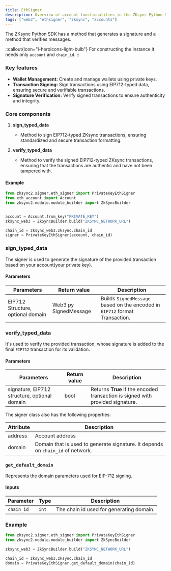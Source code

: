 ```yaml
---
title: EthSigner
description: Overview of account functionalities in the ZKsync Python SDK.
tags: ["web3", "ethsigner", "zksync", "accounts"]
---
```


The ZKsync Python SDK has a method that generates a signature and a method that verifies messages.

::callout{icon="i-heroicons-light-bulb"}
For constructing the instance it needs only `account` and `chain_id`.
::

### Key features

- **Wallet Management:** Create and manage wallets using private keys.
- **Transaction Signing:** Sign transactions using EIP712-typed data, ensuring secure and verifiable transactions.
- **Signature Verification:** Verify signed transactions to ensure authenticity and integrity.

### Core components

1. **sign_typed_data**
   - Method to sign EIP712-typed ZKsync transactions, ensuring standardized and secure transaction formatting.

2. **verify_typed_data**
   - Method to verify the signed EIP712-typed ZKsync transactions, ensuring that the transactions are authentic and
   have not been tampered with.

#### Example

```python
from zksync2.signer.eth_signer import PrivateKeyEthSigner
from eth_account import Account
from zksync2.module.module_builder import ZkSyncBuilder


account = Account.from_key("PRIVATE_KEY")
zksync_web3 = ZkSyncBuilder.build("ZKSYNC_NETWORK_URL")

chain_id = zksync_web3.zksync.chain_id
signer = PrivateKeyEthSigner(account, chain_id)

```

### sign_typed_data

The signer is used to generate the signature of the provided transaction based on your account(your private key).

#### Parameters

| Parameters                        | Return value          | Description                                                                 |
| --------------------------------- | --------------------- | --------------------------------------------------------------------------- |
| EIP712 Structure, optional domain | Web3 py SignedMessage | Builds `SignedMessage` based on the encoded in `EIP712` format Transaction. |

### verify_typed_data

It's used to verify the provided transaction, whose signature is added to the final `EIP712` transaction for its validation.

#### Parameters

| Parameters                                   | Return value | Description                                                                    |
| -------------------------------------------- | ------------ | ------------------------------------------------------------------------------ |
| signature, EIP712 structure, optional domain | bool         | Returns **True** if the encoded transaction is signed with provided signature. |

The signer class also has the following properties:

| Attribute | Description                                                                     |
| --------- | ------------------------------------------------------------------------------- |
| address   | Account address                                                                 |
| domain    | Domain that is used to generate signature. It depends on `chain_id` of network. |

### `get_default_domain`

Represents the domain parameters used for EIP-712 signing.

#### Inputs

| Parameter  | Type  | Description                              |
|------------|-------|------------------------------------------|
| `chain_id` | `int` | The chain id used for generating domain. |

### Example

```python
from zksync2.signer.eth_signer import PrivateKeyEthSigner
from zksync2.module.module_builder import ZkSyncBuilder

zksync_web3 = ZkSyncBuilder.build("ZKSYNC_NETWORK_URL")

chain_id = zksync_web3.zksync.chain_id
domain = PrivateKeyEthSigner.get_default_domain(chain_id)
```
